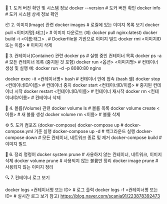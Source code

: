 
🐳 1. 도커 버전 확인 및 시스템 정보
docker --version           # 도커 버전 확인
docker info                # 도커 시스템 상세 정보 확인

📦 2. 이미지(Image) 관련
docker images                      # 로컬에 있는 이미지 목록 보기
docker pull <이미지명[:태그]>      # 이미지 다운로드 (예: docker pull nginx:latest)
docker build -t <이름:태그> .      # Dockerfile을 기반으로 이미지 빌드
docker rmi <이미지ID 또는 이름>    # 이미지 삭제

🚢 3. 컨테이너(Container) 관련
docker ps                          # 실행 중인 컨테이너 목록
docker ps -a                       # 모든 컨테이너 목록 (중지된 것 포함)
docker run <옵션> <이미지명>       # 컨테이너 생성 및 실행
  예: docker run -d -p 8080:80 nginx

docker exec -it <컨테이너명> bash  # 컨테이너 안에 접속 (bash 쉘)
docker stop <컨테이너ID/이름>      # 컨테이너 중지
docker start <컨테이너ID/이름>     # 중지된 컨테이너 시작
docker restart <컨테이너ID/이름>   # 컨테이너 재시작
docker rm <컨테이너ID/이름>        # 컨테이너 삭제

📁 4. 볼륨(Volume) 관련
docker volume ls                  # 볼륨 목록
docker volume create <이름>       # 새 볼륨 생성
docker volume rm <이름>           # 볼륨 삭제

⚙️ 5. 도커 컴포즈 (docker-compose)
docker-compose up                 # docker-compose.yml 기준 실행
docker-compose up -d             # 백그라운드 실행
docker-compose down              # 모든 컨테이너, 네트워크 종료 및 제거
docker-compose build             # 이미지 빌드

🧹 6. 정리 명령어
docker system prune              # 사용하지 않는 컨테이너, 네트워크, 이미지 삭제
docker volume prune              # 사용되지 않는 볼륨만 정리
docker image prune               # 사용되지 않는 이미지 정리

🔍 7. 컨테이너 로그 보기

docker logs <컨테이너명 또는 ID>      # 로그 출력
docker logs -f <컨테이너명 또는 ID>    # 실시간 로그 보기
참고)
https://blog.naver.com/scania91/223878392473
